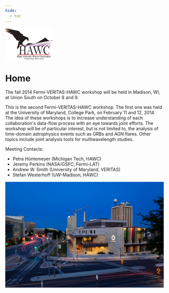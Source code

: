 ```yaml
---
hide:
  - toc
---
```


![HAWC 2014](hawc-logo_1.png)

# Home


The fall 2014 Fermi-VERITAS-HAWC workshop will be held in Madison, WI, at Union South on October 8 and 9.

This is the second Fermi-VERITAS-HAWC workshop.  The first one was held at the University of Maryland, College Park, on February 11 and 12, 2014.  The idea of these workshops is to increase understanding of each collaboration's data-flow process with an eye towards joint efforts.  The workshop will be of particular interest, but is not limited to, the analysis of time-domain astrophysics events such as GRBs and AGN flares.  Other topics include joint analysis tools for multiwavelength studies.
 
Meeting Contacts: 
- Petra Hüntemeyer (Michigan Tech, HAWC)
- Jeremy Perkins (NASA/GSFC, Fermi-LAT)
- Andrew W. Smith (University of Maryland, VERITAS)
- Stefan Westerhoff (UW-Madison, HAWC)

![ ](Union_South11_7395.jpeg)
